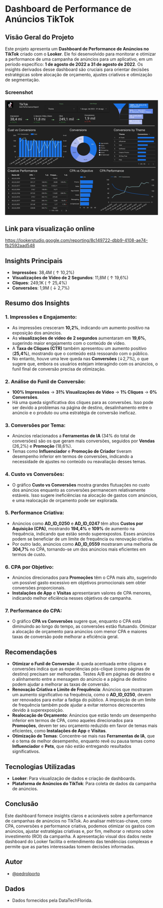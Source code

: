 # **Dashboard de Performance de Anúncios TikTok**

## **Visão Geral do Projeto**
Este projeto apresenta um **Dashboard de Performance de Anúncios no TikTok** criado com o **Looker**. Ele foi desenvolvido para monitorar e otimizar a performance de uma campanha de anúncios para um aplicativo, em um período específico: **1 de agosto de 2022 a 31 de agosto de 2022**. Os insights derivados desse dashboard são cruciais para orientar decisões estratégicas sobre alocação de orçamento, ajustes criativos e otimização de segmentação.

### **Screenshot**

![TikTok Ads Performance Report](./Screenshots/Ads_Dashboard_MyFitnessPal_TikTok_App_page-0001.jpg)

## **Link para visualização online**
https://lookerstudio.google.com/reporting/8c149722-dbb9-4108-ae74-fb2592aad548 

## **Insights Principais**

- **Impressões**: 38,4M ( ↑ 10,2%)
- **Visualizações de Vídeo de 2 Segundos**: 11,8M ( ↑ 19,6%)
- **Cliques**: 249,1K ( ↑ 25,4%)
- **Conversões**: 1,9M ( ↓ 2,7%)

## **Resumo dos Insights**

### 1. **Impressões e Engajamento**:
   - As impressões cresceram **10,2%**, indicando um aumento positivo na exposição dos anúncios.
   - As **visualizações de vídeo de 2 segundos** aumentaram em **19,6%**, sugerindo maior engajamento com o conteúdo de vídeo.
   - A **Taxa de Cliques (CTR)** também apresentou um aumento positivo (**25,4%**), mostrando que o conteúdo está ressoando com o público.
   - No entanto, houve uma leve queda nas **Conversões** (↓2,7%), o que sugere que, embora os usuários estejam interagindo com os anúncios, o funil final de conversão precisa de otimização.

### 2. **Análise do Funil de Conversão**:
   - **100% Impressões** -> **31% Visualizações de Vídeo** -> **1% Cliques** -> **0% Conversões**.
   - Há uma queda significativa dos cliques para as conversões. Isso pode ser devido a problemas na página de destino, desalinhamento entre o anúncio e o produto ou uma estratégia de conversão ineficaz.

### 3. **Conversões por Tema**:
   - Anúncios relacionados a **Ferramentas de IA** (34% do total de conversões) são os que geram mais conversões, seguidos por **Vendas** (26,2%) e **Promoção** (18,6%).
   - Temas como **Influenciador** e **Promoção de Criador** tiveram desempenho inferior em termos de conversões, indicando a necessidade de ajustes no conteúdo ou reavaliação desses temas.

### 4. **Custo vs Conversões**:
   - O gráfico **Custo vs Conversões** mostra grandes flutuações no custo dos anúncios enquanto as conversões permanecem relativamente estáveis. Isso sugere ineficiências na alocação de gastos com anúncios, e uma realocação de orçamento pode ser explorada.

### 5. **Performance Criativa**:
   - Anúncios como **AD_ID_0250** e **AD_ID_0247** têm altos **Custos por Aquisição (CPA)**, mostrando **194,4%** e **109%** de aumento na frequência, indicando que estão sendo superexpostos. Esses anúncios podem se beneficiar de um limite de frequência ou renovação criativa.
   - Por outro lado, anúncios como **AD_ID_0559** mostraram uma melhoria de **304,7%** no CPA, tornando-se um dos anúncios mais eficientes em termos de custo.

### 6. **CPA por Objetivo**:
   - Anúncios direcionados para **Promoções** têm o CPA mais alto, sugerindo um possível gasto excessivo em objetivos promocionais sem obter conversões proporcionais.
   - **Instalações de App** e **Visitas** apresentaram valores de CPA menores, indicando melhor eficiência nesses objetivos de campanha.

### 7. **Performance do CPA**:
   - O gráfico **CPA vs Conversões** sugere que, enquanto o CPA está diminuindo ao longo do tempo, as conversões estão flutuando. Otimizar a alocação de orçamento para anúncios com menor CPA e maiores taxas de conversão pode melhorar a eficiência geral.

## **Recomendações**
- **Otimizar o Funil de Conversão**: A queda acentuada entre cliques e conversões indica que as experiências pós-clique (como páginas de destino) precisam ser melhoradas. Testes A/B em páginas de destino e o alinhamento entre a mensagem do anúncio e a página de destino podem ajudar a melhorar as taxas de conversão.
- **Renovação Criativa e Limite de Frequência**: Anúncios que mostraram um aumento significativo na frequência, como o **AD_ID_0250**, devem ser renovados para evitar a fadiga do público. A imposição de um limite de frequência também pode ajudar a evitar retornos decrescentes devido à superexposição.
- **Realocação de Orçamento**: Anúncios que estão tendo um desempenho inferior em termos de CPA, como aqueles direcionados para **Promoções**, devem ter seu orçamento reduzido em favor de temas mais eficientes, como **Instalações de App** e **Visitas**.
- **Otimização de Temas**: Concentre-se mais nas **Ferramentas de IA**, que é o tema de melhor desempenho, enquanto revê ou pausa temas como **Influenciador** e **Pets**, que não estão entregando resultados significativos.

## **Tecnologias Utilizadas**
- **Looker**: Para visualização de dados e criação de dashboards.
- **Plataforma de Anúncios do TikTok**: Para coleta de dados da campanha de anúncios.

## **Conclusão**
Este dashboard fornece insights claros e acionáveis sobre a performance de campanhas de anúncios no TikTok. Ao analisar métricas-chave, como CPA, conversões e performance criativa, podemos otimizar os gastos com anúncios, ajustar estratégias criativas e, por fim, melhorar o retorno sobre investimento (ROI) da campanha. A apresentação visual dos dados neste dashboard do Looker facilita o entendimento das tendências complexas e permite que as partes interessadas tomem decisões informadas.

## Autor
- [@pedrolporto](https://www.github.com/pedrolporto)

## Dados

- Dados fornecidos pela DataTechFlorida.



